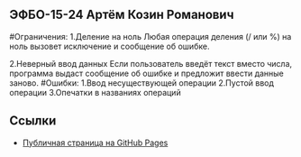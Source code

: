 ## ЭФБО-15-24 Артём Козин Романович
#Ограничения:
1.Деление на ноль
Любая операция деления (/ или %) на ноль вызовет исключение и сообщение об ошибке.

2.Неверный ввод данных
Если пользователь введёт текст вместо числа, программа выдаст сообщение об ошибке и предложит ввести данные заново.
#Ошибки:
1.Ввод несуществующей операции
2.Пустой ввод операции
3.Опечатки в названиях операций
## Ссылки
- [Публичная страница на GitHub Pages](https://VostArt.github.io/PKS/) 